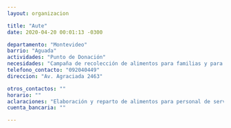 ```yaml
---
layout: organizacion

title: "Aute"
date: 2020-04-20 00:01:13 -0300

departamento: "Montevideo"
barrio: "Aguada"
actividades: "Punto de Donación"
necesidades: "Campaña de recolección de alimentos para familias y para personal de servicios esenciales o en situación de vulnerabilidad."
telefono_contacto: "092040449"
direccion: "Av. Agraciada 2463"

otros_contactos: ""
horario: ""
aclaraciones: "Elaboración y reparto de alimentos para personal de servicios esenciales o en situación de vulnerabilidad."
cuenta_bancaria: ""

---
```

